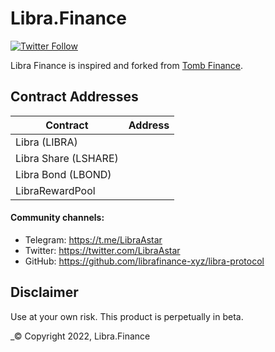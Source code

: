 # Libra.Finance

[![Twitter Follow](https://img.shields.io/twitter/follow/LibraAstar?label=Follow)](https://twitter.com/LibraAstar)

Libra Finance is inspired and forked from [Tomb Finance](https://tomb.finance).

## Contract Addresses
| Contract  | Address |
| ------------- | ------------- |
| Libra (LIBRA) | |
| Libra Share (LSHARE) | |
| Libra Bond (LBOND) |  |
| LibraRewardPool |  |


#### Community channels:

- Telegram: https://t.me/LibraAstar 
- Twitter: https://twitter.com/LibraAstar
- GitHub: https://github.com/librafinance-xyz/libra-protocol

## Disclaimer

Use at your own risk. This product is perpetually in beta.

_© Copyright 2022, Libra.Finance
